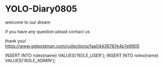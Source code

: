 # YOLO-Diary0805
welcome to our dream 


if you have any question
pleast contact us

thank you!
https://www.getpostman.com/collections/faa04436787e4b7e9905


INSERT INTO roles(name) VALUES('ROLE_USER');
INSERT INTO roles(name) VALUES('ROLE_ADMIN');


